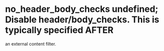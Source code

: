# no_header_body_checks undefined; Disable header/body_checks. This is typically specified AFTER
an external content filter. 